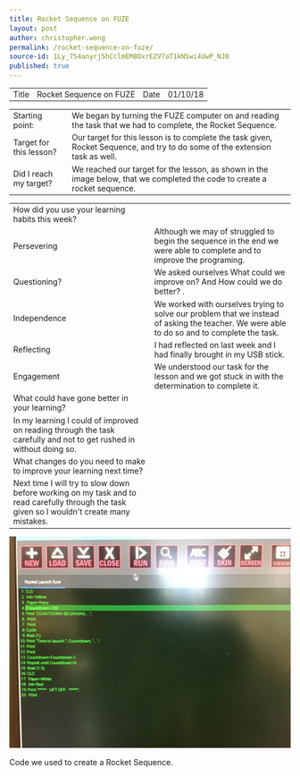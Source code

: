 ```yaml
---
title: Rocket Sequence on FUZE
layout: post
author: christopher.wong
permalink: /rocket-sequence-on-fuze/
source-id: 1Ly_7S4anyrj5hCclmEM8OxrEZV7aT1kNSwi4UwP_NJ8
published: true
---
```

<table>
  <tr>
    <td>Title</td>
    <td>Rocket Sequence on FUZE</td>
    <td>Date</td>
    <td>01/10/18</td>
  </tr>
</table>


<table>
  <tr>
    <td>Starting point:</td>
    <td>We began by turning the FUZE computer on and reading the task that we had to complete, the Rocket Sequence.</td>
  </tr>
  <tr>
    <td>Target for this lesson?</td>
    <td>Our target for this lesson is to complete the task given, Rocket Sequence, and try to do some of the extension task as well.</td>
  </tr>
  <tr>
    <td>Did I reach my target? </td>
    <td>We reached our target for the lesson, as shown in the image below, that we completed the code to create a rocket sequence.</td>
  </tr>
</table>


<table>
  <tr>
    <td>How did you use your learning habits this week?</td>
    <td></td>
  </tr>
  <tr>
    <td>Persevering</td>
    <td>Although we may of struggled to begin the sequence in the end we were able to complete and to improve the programing.</td>
  </tr>
  <tr>
    <td>Questioning?</td>
    <td>We asked ourselves What could we improve on? And How could we do better? .</td>
  </tr>
  <tr>
    <td>Independence</td>
    <td>We worked with ourselves trying to solve our problem that we instead of asking the teacher. We were able to do so and to complete the task.</td>
  </tr>
  <tr>
    <td>Reflecting</td>
    <td>I had reflected on last week and I had finally brought in my USB stick.</td>
  </tr>
  <tr>
    <td>Engagement</td>
    <td>We understood our task for the lesson and we got stuck in with the determination to complete it.</td>
  </tr>
  <tr>
    <td>What could have gone better in your learning?</td>
    <td></td>
  </tr>
  <tr>
    <td>In my learning I could of improved on reading through the task carefully and not to get rushed in without doing so.</td>
    <td></td>
  </tr>
  <tr>
    <td>What changes do you need to make to improve your learning next time?</td>
    <td></td>
  </tr>
  <tr>
    <td>Next time I will try to slow down before working on my task and to read carefully through the task given so I wouldn't create many mistakes.</td>
    <td></td>
  </tr>
</table>


  <img src="/public/M1kBDGekEgWFyiAZjX2pg_img_0.jpg" alt="Code for the Rocket Sequence" style="width:auto;height:auto;border:0;">

<p>Code we used to create a Rocket Sequence.</p>

